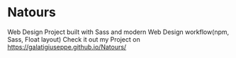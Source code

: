 # Natours
Web Design Project built with Sass and modern Web Design workflow(npm, Sass, Float layout) 
Check it out my Project on https://galatigiuseppe.github.io/Natours/

